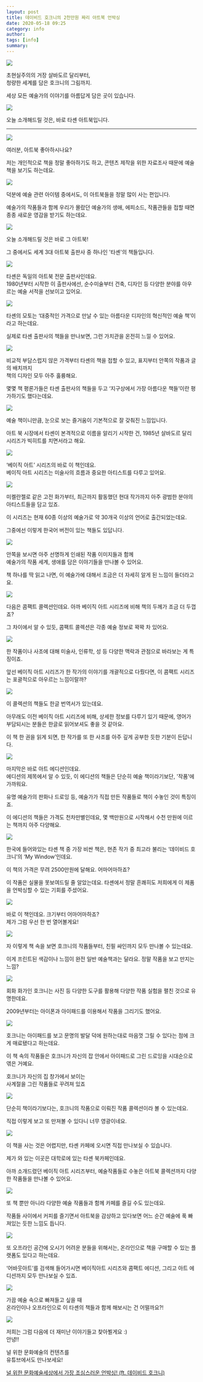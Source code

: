 ```yaml
---
layout: post
title: 데이비드 호크니의 2천만원 짜리 아트북 언박싱 
date: 2020-05-18 09:25
category: info
author: 
tags: [info]
summary: 
---
```



  
![](https://img1.daumcdn.net/thumb/R720x0/?fname=https%3A%2F%2Ft1.daumcdn.net%2Fliveboard%2Fcultureart4u%2F6f0510c3beca42a789599aeb012b629d.png)

초현실주의의 거장 살바도르 달리부터,  
청량한 세계를 담은 호크니의 그림까지.  
  
세상 모든 예술가의 이야기를 아름답게 담은 곳이 있습니다.  

![](https://img1.daumcdn.net/thumb/R720x0/?fname=https%3A%2F%2Ft1.daumcdn.net%2Fliveboard%2Fcultureart4u%2F74e413d9fb1f43628e96fa52baee6ef0.png)

오늘 소개해드릴 것은, 바로 타셴 아트북입니다.  

----------

![](https://img1.daumcdn.net/thumb/R720x0/?fname=https%3A%2F%2Ft1.daumcdn.net%2Fliveboard%2Fcultureart4u%2F07f96c35715d4df99ca4c20b6c08b7b8.png)

여러분, 아트북 좋아하시나요?  
  
저는 개인적으로 책을 정말 좋아하기도 하고, 콘텐츠 제작을 위한 자료조사 때문에 예술책을 보기도 하는데요.  

![](https://img1.daumcdn.net/thumb/R720x0/?fname=https%3A%2F%2Ft1.daumcdn.net%2Fliveboard%2Fcultureart4u%2Fa9d28e5449f34c60b1485a8990142735.png)

덕분에 예술 관련 아이템 중에서도, 이 아트북들을 정말 많이 사는 편입니다.  
  
예술가의 작품들과 함께 우리가 몰랐던 예술가의 생애, 에피소드, 작품관들을 접할 때면 종종 새로운 영감을 받기도 하는데요.  

![](https://img1.daumcdn.net/thumb/R720x0/?fname=https%3A%2F%2Ft1.daumcdn.net%2Fliveboard%2Fcultureart4u%2Feecd9d474620458eb517a27bf6e923c3.png)

오늘 소개해드릴 것은 바로 그 아트북!  
  
그 중에서도 세계 3대 아트북 출판사 중 하나인 '타셴'의 책들입니다.  

![](https://img1.daumcdn.net/thumb/R720x0/?fname=https%3A%2F%2Ft1.daumcdn.net%2Fliveboard%2Fcultureart4u%2Fa6a187bb31b949559b82964f8954b22b.png)

타셴은 독일의 아트북 전문 출판사인데요.  
1980년부터 시작한 이 출판사에선, 순수미술부터 건축, 디자인 등 다양한 분야를 아우르는 예술 서적을 선보이고 있어요.  

![](https://img1.daumcdn.net/thumb/R720x0/?fname=https%3A%2F%2Ft1.daumcdn.net%2Fliveboard%2Fcultureart4u%2Fce3234bbaa304394902aecfd0ee204fc.png)

타셴의 모토는 ‘대중적인 가격으로 만날 수 있는 아름다운 디자인의 혁신적인 예술 책’이라고 하는데요.  
  
실제로 타셴 출판사의 책들을 만나보면, 그런 가치관을 온전히 느낄 수 있어요.  

![](https://img1.daumcdn.net/thumb/R720x0/?fname=https%3A%2F%2Ft1.daumcdn.net%2Fliveboard%2Fcultureart4u%2F0eee8ccfe8b24fc6a49ccccd627edd2d.png)

비교적 부담스럽지 않은 가격부터 타셴의 책을 접할 수 있고, 표지부터 안쪽의 작품과 글의 배치까지  
책의 디자인 모두 아주 훌륭해요.  
  
몇몇 책 평론가들은 타셴 출판사의 책들을 두고 ‘지구상에서 가장 아름다운 책들’이란 평가하기도 했다는데요.  

![](https://img1.daumcdn.net/thumb/R720x0/?fname=https%3A%2F%2Ft1.daumcdn.net%2Fliveboard%2Fcultureart4u%2F140f929f636d438b9df118000b5fac46.png)

예술 책이니만큼, 눈으로 보는 즐거움이 기본적으로 잘 갖춰진 느낌입니다.  
  
아트 북 시장에서 타셴이 본격적으로 이름을 알리기 시작한 건, 1985년 살바도르 달리 시리즈가 빅히트를 치면서라고 해요.  

![](https://img1.daumcdn.net/thumb/R720x0/?fname=https%3A%2F%2Ft1.daumcdn.net%2Fliveboard%2Fcultureart4u%2F7caedcd9824c446aba28c1203fd9dabf.png)

‘베이직 아트’ 시리즈의 바로 이 책인데요.  
베이직 아트 시리즈는 미술사의 흐름과 중요한 아티스트를 다루고 있어요.  

![](https://img1.daumcdn.net/thumb/R720x0/?fname=https%3A%2F%2Ft1.daumcdn.net%2Fliveboard%2Fcultureart4u%2F22f0dcfd7fd947b19d4501f889a9324c.png)

미켈란젤로 같은 고전 화가부터, 최근까지 활동했던 현대 작가까지 아주 광범한 분야의 아티스트들을 담고 있죠.  
  
이 시리즈는 현재 60종 이상의 예술가로 약 30개국 이상의 언어로 출간되었는데요.  
  
그중에선 이렇게 한국어 버전이 있는 책들도 있답니다.  

![](https://img1.daumcdn.net/thumb/R720x0/?fname=https%3A%2F%2Ft1.daumcdn.net%2Fliveboard%2Fcultureart4u%2F386c345a21f54f42b72288d89652c8be.png)

안쪽을 보시면 아주 선명하게 인쇄된 작품 이미지들과 함께  
예술가의 작품 세계, 생애를 담은 이야기들을 만나볼 수 있어요.  
  
책 하나를 딱 읽고 나면, 이 예술가에 대해서 조금은 더 자세히 알게 된 느낌이 들더라고요.  

![](https://img1.daumcdn.net/thumb/R720x0/?fname=https%3A%2F%2Ft1.daumcdn.net%2Fliveboard%2Fcultureart4u%2Ffdac0bcd3de949b698902141df8c3d49.png)

다음은 콤팩트 콜렉션인데요. 아까 베이직 아트 시리즈에 비해 책의 두께가 조금 더 두껍죠?  
  
그 차이에서 알 수 있듯, 콤팩트 콜렉션은 각종 예술 정보로 꽉꽉 차 있어요.  

![](https://img1.daumcdn.net/thumb/R720x0/?fname=https%3A%2F%2Ft1.daumcdn.net%2Fliveboard%2Fcultureart4u%2F1790091b1534430b8867462e71473261.png)

한 작품이나 사조에 대해 미술사, 인류학, 성 등 다양한 맥락과 관점으로 바라보는 게 특징이죠.  
  
앞선 베이직 아트 시리즈가 한 작가의 이야기를 개괄적으로 다뤘다면, 이 콤팩트 시리즈는 포괄적으로 아우르는 느낌이랄까?  

![](https://img1.daumcdn.net/thumb/R720x0/?fname=https%3A%2F%2Ft1.daumcdn.net%2Fliveboard%2Fcultureart4u%2Fdd91fa80fd624e5e8ea826c4bcba7214.png)

이 콜렉션의 책들도 한글 번역서가 있는데요.  
  
아무래도 이전 베이직 아트 시리즈에 비해, 상세한 정보를 다루기 있기 때문에, 영어가 부담되시는 분들은 한글로 읽어보셔도 좋을 것 같아요.  
  
이 책 한 권을 읽게 되면, 한 작가를 또 한 사조를 아주 깊게 공부한 듯한 기분이 든답니다.  

![](https://img1.daumcdn.net/thumb/R720x0/?fname=https%3A%2F%2Ft1.daumcdn.net%2Fliveboard%2Fcultureart4u%2Fc63ecdfce36b460291029031511da9a8.png)

마지막은 바로 아트 에디션인데요.  
에디션의 제목에서 알 수 있듯, 이 에디션의 책들은 단순히 예술 책이라기보단, '작품'에 가까워요.  
  
유명 예술가의 판화나 드로잉 등, 예술가가 직접 만든 작품들로 책이 수놓인 것이 특징이죠.  
  
이 에디션의 책들은 가격도 천차만별인데요, 몇 백만원으로 시작해서 수천 만원에 이르는 책까지 아주 다양해요.  

![](https://img1.daumcdn.net/thumb/R720x0/?fname=https%3A%2F%2Ft1.daumcdn.net%2Fliveboard%2Fcultureart4u%2F713f96d329974ae3946b45b99487f3f9.png)

한국에 들어와있는 타셴 책 중 가장 비싼 책은, 현존 작가 중 최고라 불리는 ‘데이비드 호크니’의 ‘My Window’인데요.  
  
이 책의 가격은 무려 2500만원에 달해요. 어마어마하죠?  
  
이 작품은 실물을 못보여드릴 줄 알았는데요. 타셴에서 정말 흔쾌히도 저희에게 이 제품을 언박싱할 수 있는 기회를 주셨어요.  

![](https://img1.daumcdn.net/thumb/R720x0/?fname=https%3A%2F%2Ft1.daumcdn.net%2Fliveboard%2Fcultureart4u%2Fac0986ef9ab0463f8629a2d84179befc.png)

바로 이 책인데요. 크기부터 어마어마하죠?  
제가 그럼 우선 한 번 열어볼게요!  

![](https://img1.daumcdn.net/thumb/R720x0/?fname=https%3A%2F%2Ft1.daumcdn.net%2Fliveboard%2Fcultureart4u%2F5edb75572c3744c189ddcebd660ac11f.png)

자 이렇게 책 속을 보면 호크니의 작품들부터, 친필 싸인까지 모두 만나볼 수 있는데요.  
  
이게 프린트된 색감이나 느낌이 완전 일반 예술책과는 달라요. 정말 작품을 보고 만지는 느낌?  

![](https://img1.daumcdn.net/thumb/R720x0/?fname=https%3A%2F%2Ft1.daumcdn.net%2Fliveboard%2Fcultureart4u%2Fa9b051a8b0384a899b13f33e396f662b.png)

회화 화가인 호크니는 사진 등 다양한 도구를 활용해 다양한 작품 실험을 펼친 것으로 유명한데요.  
  
2009년부터는 아이폰과 아이패드를 이용해서 작품을 그리기도 했어요.  

![](https://img1.daumcdn.net/thumb/R720x0/?fname=https%3A%2F%2Ft1.daumcdn.net%2Fliveboard%2Fcultureart4u%2F472a7c9a00b843d4815a65738f6a1f44.png)

호크니는 아이패드를 보고 문명의 발달 덕에 원하는대로 마음껏 그릴 수 있다는 점에 크게 매료됐다고 하는데요.  
  
이 책 속의 작품들은 호크니가 자신의 잡 안에서 아이패드로 그린 드로잉을 시대순으로 엮은 거예요.  
  
호크니가 자신의 집 창가에서 보이는  
사계절을 그린 작품들로 꾸려져 있죠  

![](https://img1.daumcdn.net/thumb/R720x0/?fname=https%3A%2F%2Ft1.daumcdn.net%2Fliveboard%2Fcultureart4u%2F5a71bf2795b9410faa324a280991b68c.png)

단순히 책이라기보다는, 호크니의 작품으로 이뤄진 작품 콜렉션이라 볼 수 있는데요.  
  
직접 이렇게 보고 또 만져볼 수 있다니 너무 영광이네요.  

![](https://img1.daumcdn.net/thumb/R720x0/?fname=https%3A%2F%2Ft1.daumcdn.net%2Fliveboard%2Fcultureart4u%2Fb51f7c69554543deaba8513d0c901990.png)

이 책을 사는 것은 어렵지만, 타셴 카페에 오시면 직접 만나보실 수 있습니다.  
  
제가 와 있는 이곳은 대학로에 있는 타셴 북카페인데요.  
  
아까 소개드렸던 베이직 아트 시리즈부터, 예술작품들로 수놓은 아트북 콜렉션까지 다양한 작품들을 만나볼 수 있어요.  

![](https://img1.daumcdn.net/thumb/R720x0/?fname=https%3A%2F%2Ft1.daumcdn.net%2Fliveboard%2Fcultureart4u%2Fcf397bbbfe4c433598be6b79ea70f6f5.png)

또 책 뿐만 아니라 다양한 예술 작품들과 함께 카페를 즐길 수도 있는데요.  
  
작품들 사이에서 커피를 즐기면서 아트북을 감상하고 있다보면 어느 순간 예술에 푹 빠져있는 듯한 느낌도 듭니다.  

![](https://img1.daumcdn.net/thumb/R720x0/?fname=https%3A%2F%2Ft1.daumcdn.net%2Fliveboard%2Fcultureart4u%2F1a3bc5f8942c4f06aaae38ff0d42fb30.png)

또 오프라인 공간에 오시기 어려운 분들을 위해서는, 온라인으로 책을 구매할 수 있는 플랫폼도 있다고 하는데요.  
  
‘어바웃아트’를 검색해 들어가시면 베이직아트 시리즈와 콤팩트 에디션, 그리고 아트 에디션까지 모두 만나보실 수 있죠.  

![](https://img1.daumcdn.net/thumb/R720x0/?fname=https%3A%2F%2Ft1.daumcdn.net%2Fliveboard%2Fcultureart4u%2Fd4e1e48c2d8449659b6534dac988a533.png)

가끔 예술 속으로 빠져들고 싶을 때  
온라인이나 오프라인으로 이 타셴의 책들과 함께 해보시는 건 어떨까요?!  

![](https://img1.daumcdn.net/thumb/R720x0/?fname=https%3A%2F%2Ft1.daumcdn.net%2Fliveboard%2Fcultureart4u%2Ffdac0bcd3de949b698902141df8c3d49.png)

저희는 그럼 다음에 더 재미난 이야기들고 찾아뵐게요 :)  
안녕!!  

널 위한 문화예술의 컨텐츠를  
유튜브에서도 만나보세요!  

[널 위한 문화예술세상에서 가장 조심스러운 언박싱! (ft. 데이비드 호크니)](https://www.youtube.com/watch?v=ubP1K6jXTeE)